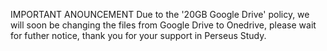 IMPORTANT ANOUNCEMENT
Due to the '20GB Google Drive' policy, we will soon be changing the files from Google Drive to Onedrive, please wait for futher notice, thank you for your support in Perseus Study. 